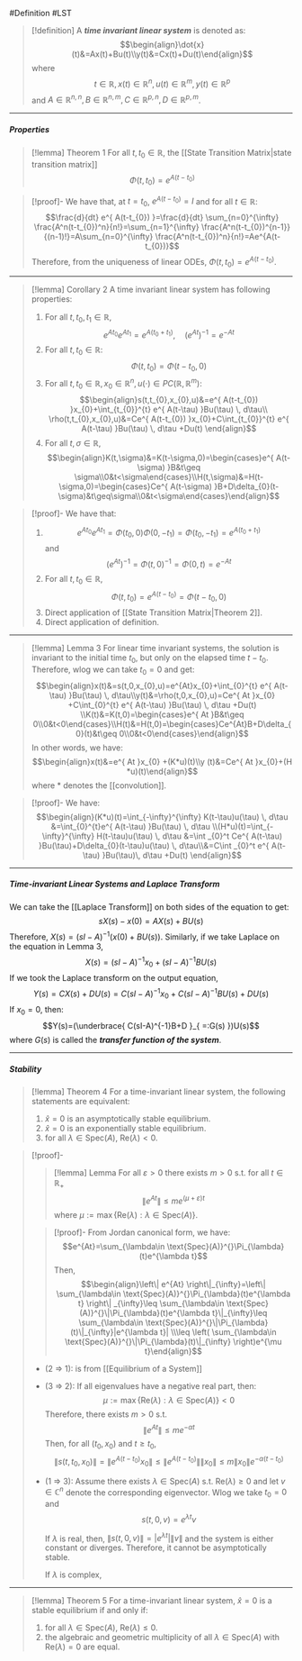 #Definition #LST 

> [!definition]
> A ***time invariant linear system*** is denoted as: $$\begin{align}\dot{x}(t)&=Ax(t)+Bu(t)\\y(t)&=Cx(t)+Du(t)\end{align}$$where $$t\in \mathbb{R},x(t)\in \mathbb{R}^n,u(t)\in \mathbb{R}^m,y(t)\in \mathbb{R}^p$$and $A\in \mathbb{R}^{n,n},B\in \mathbb{R}^{n,m},C\in\mathbb{R}^{p,n},D\in \mathbb{R}^{p,m}$.
---
##### Properties

> [!lemma] Theorem 1
> For all $t,t_{0}\in \mathbb{R}$, the [[State Transition Matrix|state transition matrix]] $$\Phi(t,t_{0})=e^{ A(t-t_{0}) }$$

> [!proof]-
> We have that, at $t=t_{0}$, $e^{ A(t-t_{0}) }=I$ and for all $t\in \mathbb{R}$:
> $$\frac{d}{dt}  e^{ A(t-t_{0}) }=\frac{d}{dt} \sum_{n=0}^{\infty} \frac{A^n(t-t_{0})^n}{n!}=\sum_{n=1}^{\infty} \frac{A^n(t-t_{0})^{n-1}}{(n-1)!}=A\sum_{n=0}^{\infty} \frac{A^n(t-t_{0})^n}{n!}=Ae^{A(t-t_{0})}$$
> Therefore, from the uniqueness of linear ODEs, $\Phi(t,t_{0})=e^{A(t-t_{0})}$.
---
> [!lemma] Corollary 2
> A time invariant linear system has following properties:
> 1. For all $t,t_{0},t_{1}\in \mathbb{R}$, $$e^{ At_{0} }e^{ At_{1} }=e^{ A(t_{0}+t_{1}) },\quad (e^{ At })^{-1}=e^{ -At }$$
> 2. For all $t,t_{0}\in \mathbb{R}$: $$\Phi(t,t_{0})=\Phi(t-t_{0},0)$$
> 3. For all $t,t_{0}\in \mathbb{R}, x_{0}\in \mathbb{R}^n,u(\cdot)\in PC(\mathbb{R}, \mathbb{R}^m)$: $$\begin{align}s(t,t_{0},x_{0},u)&=e^{ A(t-t_{0}) }x_{0}+\int_{t_{0}}^{t} e^{ A(t-\tau) }Bu(\tau) \, d\tau\\ \rho(t,t_{0},x_{0},u)&=Ce^{ A(t-t_{0}) }x_{0}+C\int_{t_{0}}^{t} e^{ A(t-\tau) }Bu(\tau) \, d\tau +Du(t) \end{align}$$
> 4. For all $t,\sigma\in \mathbb{R}$, $$\begin{align}K(t,\sigma)&=K(t-\sigma,0)=\begin{cases}e^{ A(t-\sigma) }B&t\geq \sigma\\0&t<\sigma\end{cases}\\H(t,\sigma)&=H(t-\sigma,0)=\begin{cases}Ce^{ A(t-\sigma) }B+D\delta_{0}(t-\sigma)&t\geq\sigma\\0&t<\sigma\end{cases}\end{align}$$

> [!proof]-
> We have that: 
> 1. $$e^{At_{0}}e^{ At_{1} }=\Phi(t_{0},0)\Phi(0,-t_{1})=\Phi(t_{0},-t_{1})=e^{A(t_{0}+t_{1}) }$$ and $$(e^{ At })^{-1}=\Phi(t,0)^{-1}=\Phi(0,t)=e^{-At}$$
> 2. For all $t,t_{0}\in \mathbb{R}$, $$\Phi(t,t_{0})=e^{ A(t-t_{0}) }=\Phi(t-t_{0},0)$$
> 3. Direct application of [[State Transition Matrix|Theorem 2]].
> 4. Direct application of definition.
---
> [!lemma] Lemma 3
> For linear time invariant systems, the solution is invariant to the initial time $t_{0}$, but only on the elapsed time $t-t_{0}$. Therefore, wlog we can take $t_{0}=0$ and get: 
> $$\begin{align}x(t)&=s(t,0,x_{0},u)=e^{At}x_{0}+\int_{0}^{t} e^{ A(t-\tau) }Bu(\tau) \, d\tau\\y(t)&=\rho(t,0,x_{0},u)=Ce^{ At }x_{0} +C\int_{0}^{t} e^{ A(t-\tau) }Bu(\tau) \, d\tau +Du(t) \\K(t)&=K(t,0)=\begin{cases}e^{ At }B&t\geq 0\\0&t<0\end{cases}\\H(t)&=H(t,0)=\begin{cases}Ce^{At}B+D\delta_{0}(t)&t\geq 0\\0&t<0\end{cases}\end{align}$$
> In other words, we have:
> $$\begin{align}x(t)&=e^{ At }x_{0} +(K*u)(t)\\y (t)&=Ce^{ At }x_{0}+(H *u)(t)\end{align}$$
> where $*$ denotes the [[convolution]].

> [!proof]-
> We have: $$\begin{align}(K*u)(t)=\int_{-\infty}^{\infty} K(t-\tau)u(\tau) \, d\tau &=\int_{0}^{t}e^{ A(t-\tau) }Bu(\tau)  \, d\tau \\(H*u)(t)=\int_{-\infty}^{\infty} H(t-\tau)u(\tau) \, d\tau &=\int _{0}^t Ce^{ A(t-\tau) }Bu(\tau)+D\delta_{0}(t-\tau)u(\tau) \, d\tau\\&=C\int _{0}^t e^{ A(t-\tau) }Bu(\tau)\, d\tau +Du(t) \end{align}$$
---
##### Time-invariant Linear Systems and Laplace Transform
We can take the [[Laplace Transform]] on both sides of the equation to get: $$sX(s)-x(0)=AX(s)+BU(s)$$
	Therefore, $X(s)=(sI-A)^{-1}(x(0)+BU(s))$. Similarly, if we take Laplace on the equation in Lemma 3, $$X(s)=(sI-A)^{-1}x_{0}+(sI-A)^{-1}BU(s)$$
If we took the Laplace transform on the output equation, $$Y(s)=CX(s)+DU(s)=C(sI-A)^{-1}x_{0}+C(sI-A)^{-1}BU(s)+DU(s)$$If $x_{0}=0$, then:$$Y(s)=(\underbrace{ C(sI-A)^{-1}B+D }_{ =:G(s) })U(s)$$
where $G(s)$ is called the ***transfer function of the system***.

---
##### Stability
> [!lemma] Theorem 4
> For a time-invariant linear system, the following statements are equivalent: 
> 1. $\hat{x}=0$ is an asymptotically stable equilibrium.
> 2. $\hat{x}=0$ is an exponentially stable equilibrium.
> 3. for all $\lambda\in \text{Spec}(A)$, $\text{Re}(\lambda)<0$.

> [!proof]-
> > [!lemma] Lemma 
> > For all $\varepsilon>0$ there exists $m>0$ s.t. for all $t\in \mathbb{R}_+$$$\left\| e^{At} \right\|\leq me^{(\mu+\varepsilon)t} $$where $\mu:=\max\{\text{Re}(\lambda):\lambda\in \text{Spec}(A)\}$.
> 
> > [!proof]-
> > From Jordan canonical form, we have: $$e^{At}=\sum_{\lambda\in \text{Spec}(A)}^{}\Pi_{\lambda}(t)e^{\lambda t}$$Then, $$\begin{align}\left\| e^{At} \right\|_{\infty}=\left\| \sum_{\lambda\in \text{Spec}(A)}^{}\Pi_{\lambda}(t)e^{\lambda t} \right\| _{\infty}\leq \sum_{\lambda\in \text{Spec}(A)}^{}\|\Pi_{\lambda}(t)e^{\lambda t}\|_{\infty}\leq \sum_{\lambda\in \text{Spec}(A)}^{}\|\Pi_{\lambda}(t)\|_{\infty}|e^{\lambda t}| \\\leq \left( \sum_{\lambda\in \text{Spec}(A)}^{}\|\Pi_{\lambda}(t)\|_{\infty} \right)e^{\mu t}\end{align}$$
> - (2 => 1): is from [[Equilibrium of a System]]
> - (3 => 2): If all eigenvalues have a negative real part, then: $$\mu:=\max\{\text{Re}(\lambda):\lambda\in \text{Spec}(A)\}<0$$Therefore, there exists $m>0$ s.t. $$\left\| e^{At} \right\|\leq me^{-\alpha t}$$Then, for all $(t_{0},x_{0})$ and $t\geq t_{0}$,$$\left\| s(t,t_{0},x_{0}) \right\| =\left\| e^{A(t-t_{0})}x_{0} \right\| \leq \left\| e^{A(t-t_{0})}\right\|\left\| x_{0} \right\| \leq m\left\| x_{0} \right\| e^{-\alpha(t-t_{0})}$$
> - (1 => 3): Assume there exists $\lambda\in \text{Spec}(A)$ s.t. $\text{Re}(\lambda)\geq 0$ and let $v\in \mathbb{C}^n$ denote the corresponding eigenvector. Wlog we take $t_{0}=0$ and $$s(t,0,v)=e^{\lambda t}v$$
> 
>   If $\lambda$ is real, then, $\|s(t,0,v)\|=|e^{\lambda t}|\|v\|$ and the system is either constant or diverges. Therefore, it cannot be asymptotically stable.
>   
>   If $\lambda$ is complex, 
---
> [!lemma] Theorem 5
> For a time-invariant linear system, $\hat{x}=0$ is a stable equilibrium if and only if: 
> 1. for all $\lambda\in \text{Spec}(A)$, $\text{Re}(\lambda)\leq 0$.
> 2. the algebraic and geometric multiplicity of all $\lambda\in \text{Spec}(A)$ with $\text{Re}(\lambda)=0$ are equal.